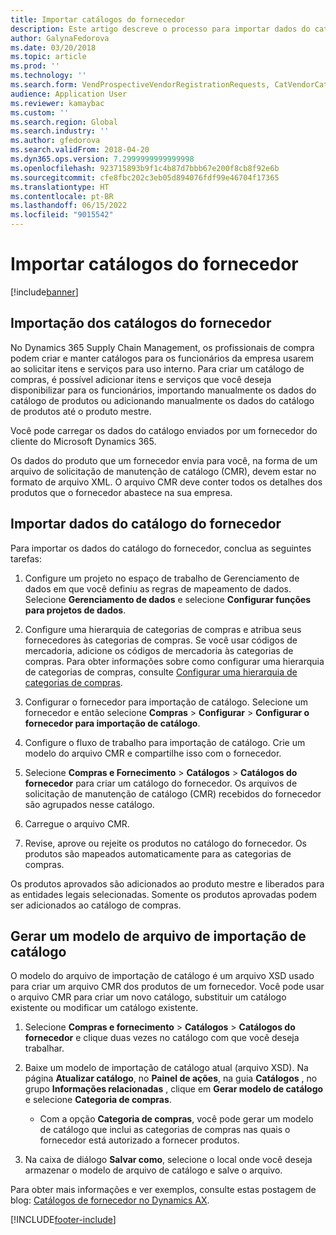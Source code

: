 ```yaml
---
title: Importar catálogos do fornecedor
description: Este artigo descreve o processo para importar dados do catálogo do fornecedor.
author: GalynaFedorova
ms.date: 03/20/2018
ms.topic: article
ms.prod: ''
ms.technology: ''
ms.search.form: VendProspectiveVendorRegistrationRequests, CatVendorCatalogDetails, CatVendorCatalogReleaseApprovedProducts, CatVendorCMRDetails, CatVendorCatalogProductPerCompanyStatus, CatVendorMaintenanceEventLog, CatVendorCatalogReviewTool, CatVendorCatalogFileUpload, CatVendorCatalogMaintenanceRequest, CatVendorCatalogFileInLegalEntity, CatVendorCatalogSchema, CatVendorCatalogFilePreviewPane, CatVendorCatalogImportParameter
audience: Application User
ms.reviewer: kamaybac
ms.custom: ''
ms.search.region: Global
ms.search.industry: ''
ms.author: gfedorova
ms.search.validFrom: 2018-04-20
ms.dyn365.ops.version: 7.2999999999999998
ms.openlocfilehash: 923715893b9f1c4b87d7bbb67e200f8cb8f92e6b
ms.sourcegitcommit: cfe8fbc202c3eb05d894076fdf99e46704f17365
ms.translationtype: HT
ms.contentlocale: pt-BR
ms.lasthandoff: 06/15/2022
ms.locfileid: "9015542"
---
```

# <a name="import-vendor-catalogs"></a>Importar catálogos do fornecedor

[!include[banner](../includes/banner.md)]

## <a name="vendor-catalogs-import"></a>Importação dos catálogos do fornecedor

No Dynamics 365 Supply Chain Management, os profissionais de compra podem criar e manter catálogos para os funcionários da empresa usarem ao solicitar itens e serviços para uso interno. Para criar um catálogo de compras, é possível adicionar itens e serviços que você deseja disponibilizar para os funcionários, importando manualmente os dados do catálogo de produtos ou adicionando manualmente os dados do catálogo de produtos até o produto mestre. 

Você pode carregar os dados do catálogo enviados por um fornecedor do cliente do Microsoft Dynamics 365.

Os dados do produto que um fornecedor envia para você, na forma de um arquivo de solicitação de manutenção de catálogo (CMR), devem estar no formato de arquivo XML. O arquivo CMR deve conter todos os detalhes dos produtos que o fornecedor abastece na sua empresa.

## <a name="import-vendor-catalog-data"></a>Importar dados do catálogo do fornecedor

Para importar os dados do catálogo do fornecedor, conclua as seguintes tarefas:

1. Configure um projeto no espaço de trabalho de Gerenciamento de dados em que você definiu as regras de mapeamento de dados. Selecione **Gerenciamento de dados** e selecione **Configurar funções para projetos de dados**.

2. Configure uma hierarquia de categorias de compras e atribua seus fornecedores às categorias de compras. Se você usar códigos de mercadoria, adicione os códigos de mercadoria às categorias de compras. Para obter informações sobre como configurar uma hierarquia de categorias de compras, consulte [Configurar uma hierarquia de categorias de compras](../procurement/tasks/set-up-procurement-category-hierarchy.md).

3. Configurar o fornecedor para importação de catálogo. Selecione um fornecedor e então selecione **Compras** > **Configurar** > **Configurar o fornecedor para importação de catálogo**.

4. Configure o fluxo de trabalho para importação de catálogo. Crie um modelo do arquivo CMR e compartilhe isso com o fornecedor.

5. Selecione **Compras e Fornecimento** \> **Catálogos** \> **Catálogos do fornecedor** para criar um catálogo do fornecedor. Os arquivos de solicitação de manutenção de catálogo (CMR) recebidos do fornecedor são agrupados nesse catálogo.

6. Carregue o arquivo CMR.

7. Revise, aprove ou rejeite os produtos no catálogo do fornecedor. Os produtos são mapeados automaticamente para as categorias de compras. 

Os produtos aprovados são adicionados ao produto mestre e liberados para as entidades legais selecionadas. Somente os produtos aprovadas podem ser adicionados ao catálogo de compras.

## <a name="generate-a-catalog-import-file-template"></a>Gerar um modelo de arquivo de importação de catálogo

O modelo do arquivo de importação de catálogo é um arquivo XSD usado para criar um arquivo CMR dos produtos de um fornecedor. Você pode usar o arquivo CMR para criar um novo catálogo, substituir um catálogo existente ou modificar um catálogo existente.

1. Selecione **Compras e fornecimento** \> **Catálogos** \> **Catálogos do fornecedor** e clique duas vezes no catálogo com que você deseja trabalhar.

2. Baixe um modelo de importação de catálogo atual (arquivo XSD). Na página **Atualizar catálogo**, no **Painel de ações**, na guia **Catálogos** , no grupo **Informações relacionadas** , clique em **Gerar modelo de catálogo** e selecione **Categoria de compras**.

    - Com a opção **Categoria de compras**, você pode gerar um modelo de catálogo que inclui as categorias de compras nas quais o fornecedor está autorizado a fornecer produtos.

3. Na caixa de diálogo **Salvar como**, selecione o local onde você deseja armazenar o modelo de arquivo de catálogo e salve o arquivo.

Para obter mais informações e ver exemplos, consulte estas postagem de blog: [Catálogos de fornecedor no Dynamics AX](https://blogs.msdn.microsoft.com/dynamicsaxscm/2016/05/25/vendor-catalogs-in-dynamics-ax/).


[!INCLUDE[footer-include](../../includes/footer-banner.md)]